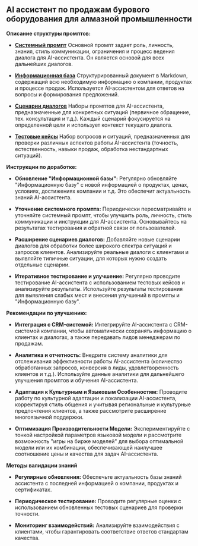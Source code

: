 ## AI ассистент по продажам бурового оборудования для алмазной промышленности
**Описание структуры промптов:**

- **[Системный промпт](sys_prompt.txt)** Основной промпт задает роль, личность, знания, стиль коммуникации, ограничения и процесс ведения диалога для AI-ассистента. Он является основой для всех дальнейших диалогов.

- **[Информационная база](knowledge_base.md)** Структурированный документ в Markdown, содержащий всю необходимую информацию о компании, продуктах и процессе продаж. Используется AI-ассистентом для ответов на вопросы и формирования предложений.

- **[Сценарии диалогов](dialogue_scenarios.md)** Наборы промптов для AI-ассистента, предназначенные для конкретных ситуаций (первичное обращение, тех. консультация и т.д.). Каждый сценарий фокусируется на определенной цели и использует контекст текущего диалога.

- **[Тестовые кейсы](test_cases.md)** Набор вопросов и ситуаций, предназначенных для проверки различных аспектов работы AI-ассистента (точность, естественность, навыки продаж, обработка нестандартных ситуаций).

**Инструкции по доработке:**

- **Обновление "Информационной базы":** Регулярно обновляйте "Информационную базу" с новой информацией о продуктах, ценах, условиях, достижениях компании и т.д. Это обеспечит актуальность знаний AI-ассистента.

- **Уточнение системного промпта:** Периодически пересматривайте и уточняйте системный промпт, чтобы улучшить роль, личность, стиль коммуникации и инструкции для AI-ассистента. Основывайтесь на результатах тестирования и обратной связи от пользователей.

- **Расширение сценариев диалогов:** Добавляйте новые сценарии диалогов для обработки более широкого спектра ситуаций и запросов клиентов. Анализируйте реальные диалоги с клиентами и выявляйте типичные ситуации, для которых нужно создать отдельные сценарии.

- **Итеративное тестирование и улучшение:** Регулярно проводите тестирование AI-ассистента с использованием тестовых кейсов и анализируйте результаты. Используйте результаты тестирования для выявления слабых мест и внесения улучшений в промпты и "Информационную базу".

**Рекомендации по улучшению:**

- **Интеграция с CRM-системой:** Интегрируйте AI-ассистента с CRM-системой компании, чтобы автоматически сохранять информацию о клиентах и диалогах, а также передавать лидов менеджерам по продажам.

- **Аналитика и отчетность:** Внедрите систему аналитики для отслеживания эффективности работы AI-ассистента (количество обработанных запросов, конверсия в лиды, удовлетворенность клиентов и т.д.). Используйте данные аналитики для дальнейшего улучшения промптов и обучения AI-ассистента.

- **Адаптация к Культурным и Языковым Особенностям:** Проводите работу по культурной адаптации и локализации AI-ассистента, корректируя стиль общения и учитывая региональные и культурные предпочтения клиентов, а также рассмотрите расширение многоязычной поддержки.

- **Оптимизация Производительности Модели:** Экспериментируйте с тонкой настройкой параметров языковой модели и рассмотрите возможность "игры на бирже моделей" для выбора оптимальной модели или их комбинации, обеспечивающей наилучшее соотношение цены и качества для задач AI-ассистента.

**Методы валидации знаний**

- **Регулярные обновления:** Обеспечьте актуальность базы знаний ассистента с последней информацией о компании, продуктах и сертификатах.

- **Периодическое тестирование:** Проводите регулярные оценки с использованием обновленных тестовых сценариев для проверки точности.

- **Мониторинг взаимодействий:** Анализируйте взаимодействия с клиентами, чтобы гарантировать соответствие ответов стандартам качества.